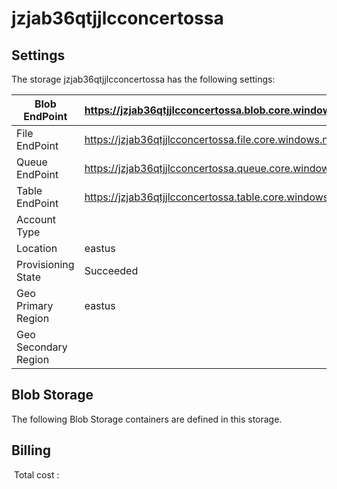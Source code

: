 # jzjab36qtjjlcconcertossa

## Settings
The storage jzjab36qtjjlcconcertossa has the following settings:

| Blob EndPoint | https://jzjab36qtjjlcconcertossa.blob.core.windows.net/  |
| --- | --- |
| File EndPoint | https://jzjab36qtjjlcconcertossa.file.core.windows.net/  |
| Queue EndPoint | https://jzjab36qtjjlcconcertossa.queue.core.windows.net/  |
| Table EndPoint | https://jzjab36qtjjlcconcertossa.table.core.windows.net/  |
| Account Type |   |
| Location | eastus  |
| Provisioning State | Succeeded  |
| Geo Primary Region | eastus  |
| Geo Secondary Region |   |

## Blob Storage
The following Blob Storage containers are defined in this storage. 

## Billing
 Total cost : 
